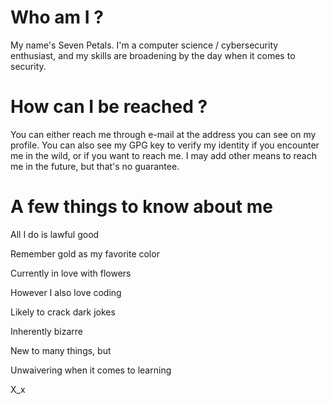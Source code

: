 # Who am I ?
My name's Seven Petals. I'm a computer science / cybersecurity enthusiast, and my skills are broadening by the day when it comes to security.

# How can I be reached ?
You can either reach me through e-mail at the address you can see on my profile. You can also see my GPG key to verify my identity if you encounter me in the wild, or if you want to reach me.
I may add other means to reach me in the future, but that's no guarantee.

# A few things to know about me
All I do is lawful good

Remember gold as my favorite color

Currently in love with flowers

However I also love coding

Likely to crack dark jokes

Inherently bizarre

New to many things, but

Unwaivering when it comes to learning

X_x

